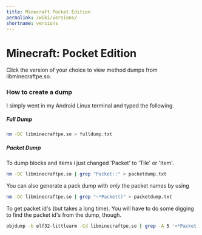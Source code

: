 ```yaml
---
title: Minecraft Pocket Edition
permalink: /wiki/versions/
shortname: versions
---
```

# Minecraft: Pocket Edition
Click the version of your choice to view method dumps from libminecraftpe.so.

### How to create a dump
I simply went in my Android Linux terminal and typed the following.

##### Full Dump

```bash
nm -DC libminecraftpe.so > fulldump.txt
```

##### Packet Dump
To dump blocks and items i just changed 'Packet' to 'Tile' or 'Item'.

```bash
nm -DC libminecraftpe.so | grep "Packet::" > packetdump.txt
```

You can also generate a pack dump with *only* the packet names by using

```bash
nm -DC libminecraftpe.so | grep "~*Packet()" > packetdump.txt
```

To get packet id's (but takes a long time). You will have to do some digging to find the packet id's from the dump, though.

```bash
objdump -b elf32-littlearm -Cd libminecraftpe.so | grep -A 5 '<*Packet::getId()' > fullpacketdump.txt
```
